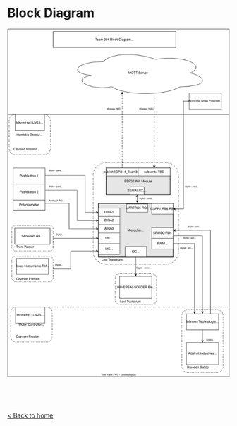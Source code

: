 # Block Diagram

<!--- Add introductory information regarding the Block Diagram here -->

![Block Diagram](./images/design-ideation-images/Team_304_Block_Diagram_(New)_SVG.svg "Team 304 Block Diagram")

<!--- Add additional information to complement the Block Diagram's info here. Refer reader to an additional Appendix if we need it for this portion -->


&nbsp;

&nbsp;

[< Back to home](./index.md)
